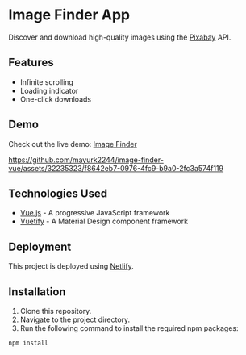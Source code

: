 # Image Finder App

Discover and download high-quality images using the [Pixabay](https://pixabay.com/) API.

## Features

- Infinite scrolling 
- Loading indicator
- One-click downloads 

## Demo

Check out the live demo: [Image Finder](https://image-finder-vue.netlify.app/)

https://github.com/mayurk2244/image-finder-vue/assets/32235323/f8642eb7-0976-4fc9-b9a0-2fc3a574f119


## Technologies Used

- [Vue.js](https://vuejs.org/) - A progressive JavaScript framework
- [Vuetify](https://vuetifyjs.com/en/) - A Material Design component framework

## Deployment

This project is deployed using [Netlify](https://www.netlify.com/).

## Installation

1. Clone this repository.
2. Navigate to the project directory.
3. Run the following command to install the required npm packages:

```bash
npm install
```

